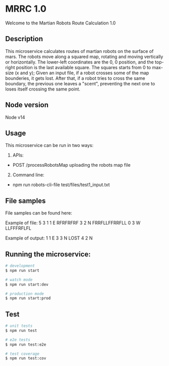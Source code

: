 # MRRC 1.0
Welcome to the Martian Robots Route Calculation 1.0

## Description
This microservice calculates routes of martian robots on the surface of mars.
The robots move along a squared map, rotating and moving vertically or horizontally.
The lower-left coordinates are the 0, 0 position, and the top-right position is the last available square. The squares starts from 0 to max-size (x and y);
Given an input file, if a robot crosses some of the map bounderies, it gets lost. After that, if a robot tries to cross the same boundary, the previous one leaves a "scent", preventing the next one to loses itself crossing the same point.

## Node version
Node v14

## Usage
This microservice can be run in two ways:
1. APIs: 
- POST /processRobotsMap uploading the robots map file
2. Command line:
- npm run robots-cli-file test/files/test1_input.txt

## File samples
File samples can be found here: <link>

Example of file:
5 3
1 1 E
RFRFRFRF
3 2 N
FRRFLLFFRRFLL
0 3 W
LLFFFRFLFL

Example of output:
1 1 E
3 3 N LOST
4 2 N


## Running the microservice:

```bash
# development
$ npm run start

# watch mode
$ npm run start:dev

# production mode
$ npm run start:prod
```

## Test

```bash
# unit tests
$ npm run test

# e2e tests
$ npm run test:e2e

# test coverage
$ npm run test:cov
```

